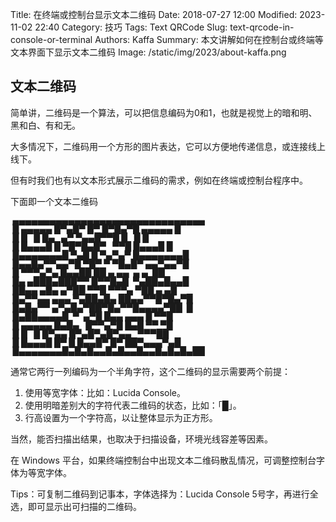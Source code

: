 Title: 在终端或控制台显示文本二维码
Date: 2018-07-27 12:00
Modified: 2023-11-02 22:40
Category: 技巧
Tags: Text QRCode
Slug: text-qrcode-in-console-or-terminal
Authors: Kaffa
Summary: 本文讲解如何在控制台或终端等文本界面下显示文本二维码
Image: /static/img/2023/about-kaffa.png

## 文本二维码

简单讲，二维码是一个算法，可以把信息编码为0和1，也就是视觉上的暗和明、黑和白、有和无。

大多情况下，二维码用一个方形的图片表达，它可以方便地传递信息，或连接线上线下。

但有时我们也有以文本形式展示二维码的需求，例如在终端或控制台程序中。


下面即一个文本二维码
<pre style="font-size: 14px; font-family: 'Lucida Console'; line-height: 14px;">
 ▄▄▄▄▄▄▄▄▄▄▄▄▄▄▄▄▄▄▄▄▄▄▄▄▄▄▄▄▄▄▄
 █ ▄▄▄▄▄ █▀▄█▀ █▀ █▀█▄▀█ ▄▄▄▄▄ █
 █ █   █ █▄   ▄▀ ▀▄▄█▀▀█ █   █ █
 █ █▄▄▄█ █ ▀█▀█▄█▀   ▀▀█ █▄▄▄█ █
 █▄▄▄▄▄▄▄█ ▀▄█ █ ▀▄▀▄▀ █▄▄▄▄▄▄▄█
 █▄▄█▄▀▀▄▄▀█ ▀█▀ ▀ ▀█▄█▀ ▄▄▀▄▄▀█
 █ ▀▀▀▄▀▄ █▄▄██ ██ ▄ ▄▄  ▄ ▄  ██
 █▄ ▄███▄███▀▀ █▀▀█▄█  ▀▄██▄█▄▄█
 ██▄▄ ▄█▄ ▄▀██ ▀▀█ ▀▀▀▄ ▀██ ▄ ▄█
 █▄▀▀▄▄ ▄▄▄ ▀▄██▄█▄ ██▄▄▀▀█▀█▄▀█
 █▄█▄▀▀ ▄▀▄█▄▀██▀█▄▀▀█▄▄▄▄▀██  █
 █▄██▄▄▄▄█  ▀  ▄▀█ █▄▄ ▄▄▄ █ ▀▀█
 █ ▄▄▄▄▄ █▄█▄   █▀▀▄▀█ █▄█ ▀▀ ▀█
 █ █   █ █▀▄▄ █▀▄█▀▄█▀▄▄   ▀▀▀██
 █ █▄▄▄█ █▀ █ █▄▄█▀ █▀ ██▀▄▄▄▀▄█
 █▄▄▄▄▄▄▄█▄█▄█▄▄█▄█▄▄█▄▄█▄█▄█▄██
</pre>

通常它两行一列编码为一个半角字符，这个二维码的显示需要两个前提：

1. 使用等宽字体：比如：Lucida Console。
2. 使用明暗差别大的字符代表二维码的状态，比如：「█」。
3. 行高设置为一个字符高，以让整体显示为正方形。

当然，能否扫描出结果，也取决于扫描设备，环境光线容差等因素。

在 Windows 平台，如果终端控制台中出现文本二维码散乱情况，可调整控制台字体为等宽字体。

<div class="notification is-info is-light">
Tips：可复制二维码到记事本，字体选择为：Lucida Console 5号字，再进行全选，即可显示出可扫描的二维码。
</div>


